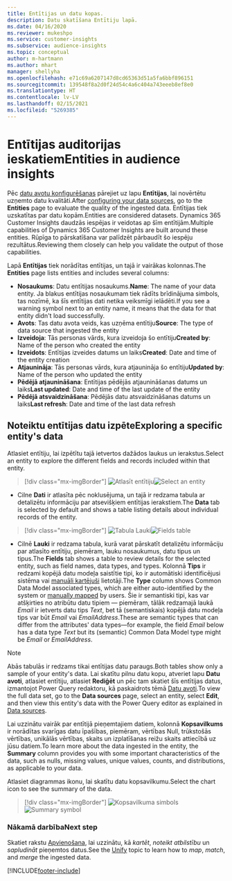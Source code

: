 ```yaml
---
title: Entītijas un datu kopas.
description: Datu skatīšana Entītiju lapā.
ms.date: 04/16/2020
ms.reviewer: mukeshpo
ms.service: customer-insights
ms.subservice: audience-insights
ms.topic: conceptual
author: m-hartmann
ms.author: mhart
manager: shellyha
ms.openlocfilehash: e71c69a6207147d8cd65363d51a5fa6bbf896151
ms.sourcegitcommit: 139548f8a2d0f24d54c4a6c404a743eeeb8ef8e0
ms.translationtype: HT
ms.contentlocale: lv-LV
ms.lasthandoff: 02/15/2021
ms.locfileid: "5269385"
---
```

# <a name="entities-in-audience-insights"></a><span data-ttu-id="cbf70-103">Entītijas auditorijas ieskatiem</span><span class="sxs-lookup"><span data-stu-id="cbf70-103">Entities in audience insights</span></span>

<span data-ttu-id="cbf70-104">Pēc [datu avotu konfigurēšanas](data-sources.md) pārejiet uz lapu **Entītijas**, lai novērtētu uzņemto datu kvalitāti.</span><span class="sxs-lookup"><span data-stu-id="cbf70-104">After [configuring your data sources](data-sources.md), go to the **Entities** page to evaluate the quality of the ingested data.</span></span> <span data-ttu-id="cbf70-105">Entītijas tiek uzskatītas par datu kopām.</span><span class="sxs-lookup"><span data-stu-id="cbf70-105">Entities are considered datasets.</span></span> <span data-ttu-id="cbf70-106">Dynamics 365 Customer Insights daudzās iespējas ir veidotas ap šīm entītijām.</span><span class="sxs-lookup"><span data-stu-id="cbf70-106">Multiple capabilities of Dynamics 365 Customer Insights are built around these entities.</span></span> <span data-ttu-id="cbf70-107">Rūpīga to pārskatīšana var palīdzēt pārbaudīt šo iespēju rezultātus.</span><span class="sxs-lookup"><span data-stu-id="cbf70-107">Reviewing them closely can help you validate the output of those capabilities.</span></span>

<span data-ttu-id="cbf70-108">Lapā **Entītijas** tiek norādītas entītijas, un tajā ir vairākas kolonnas.</span><span class="sxs-lookup"><span data-stu-id="cbf70-108">The **Entities** page lists entities and includes several columns:</span></span>

- <span data-ttu-id="cbf70-109">**Nosaukums**: Datu entītijas nosaukums.</span><span class="sxs-lookup"><span data-stu-id="cbf70-109">**Name**: The name of your data entity.</span></span> <span data-ttu-id="cbf70-110">Ja blakus entītijas nosaukumam tiek rādīts brīdinājuma simbols, tas nozīmē, ka šīs entītijas dati netika veiksmīgi ielādēti.</span><span class="sxs-lookup"><span data-stu-id="cbf70-110">If you see a warning symbol next to an entity name, it means that the data for that entity didn't load successfully.</span></span>
- <span data-ttu-id="cbf70-111">**Avots**: Tas datu avota veids, kas uzņēma entītiju</span><span class="sxs-lookup"><span data-stu-id="cbf70-111">**Source**: The type of data source that ingested the entity</span></span>
- <span data-ttu-id="cbf70-112">**Izveidoja**: Tās personas vārds, kura izveidoja šo entītiju</span><span class="sxs-lookup"><span data-stu-id="cbf70-112">**Created by**: Name of the person who created the entity</span></span>
- <span data-ttu-id="cbf70-113">**Izveidots**: Entītijas izveides datums un laiks</span><span class="sxs-lookup"><span data-stu-id="cbf70-113">**Created**: Date and time of the entity creation</span></span>
- <span data-ttu-id="cbf70-114">**Atjaunināja**: Tās personas vārds, kura atjaunināja šo entītiju</span><span class="sxs-lookup"><span data-stu-id="cbf70-114">**Updated by**: Name of the person who updated the entity</span></span>
- <span data-ttu-id="cbf70-115">**Pēdējā atjaunināšana**: Entītijas pēdējās atjaunināšanas datums un laiks</span><span class="sxs-lookup"><span data-stu-id="cbf70-115">**Last updated**: Date and time of the last update of the entity</span></span>
- <span data-ttu-id="cbf70-116">**Pēdējā atsvaidzināšana**: Pēdējās datu atsvaidzināšanas datums un laiks</span><span class="sxs-lookup"><span data-stu-id="cbf70-116">**Last refresh**: Date and time of the last data refresh</span></span>

## <a name="exploring-a-specific-entitys-data"></a><span data-ttu-id="cbf70-117">Noteiktu entītijas datu izpēte</span><span class="sxs-lookup"><span data-stu-id="cbf70-117">Exploring a specific entity's data</span></span>

<span data-ttu-id="cbf70-118">Atlasiet entītiju, lai izpētītu tajā ietvertos dažādos laukus un ierakstus.</span><span class="sxs-lookup"><span data-stu-id="cbf70-118">Select an entity to explore the different fields and records included within that entity.</span></span>

> [!div class="mx-imgBorder"]
> <span data-ttu-id="cbf70-119">![Atlasīt entītiju](media/data-manager-entities-data.png "Atlasīt entītiju")</span><span class="sxs-lookup"><span data-stu-id="cbf70-119">![Select an entity](media/data-manager-entities-data.png "Select an entity")</span></span>

- <span data-ttu-id="cbf70-120">Cilne **Dati** ir atlasīta pēc noklusējuma, un tajā ir redzama tabula ar detalizētu informāciju par atsevišķiem entītijas ierakstiem.</span><span class="sxs-lookup"><span data-stu-id="cbf70-120">The **Data** tab is selected by default and shows a table listing details about individual records of the entity.</span></span>

> [!div class="mx-imgBorder"]
> <span data-ttu-id="cbf70-121">![Tabula Lauki](media/data-manager-entities-fields.PNG "Tabula Lauki")</span><span class="sxs-lookup"><span data-stu-id="cbf70-121">![Fields table](media/data-manager-entities-fields.PNG "Fields table")</span></span>

- <span data-ttu-id="cbf70-122">Cilnē **Lauki** ir redzama tabula, kurā varat pārskatīt detalizētu informāciju par atlasīto entītiju, piemēram, lauku nosaukumus, datu tipus un tipus.</span><span class="sxs-lookup"><span data-stu-id="cbf70-122">The **Fields** tab shows a table to review details for the selected entity, such as field names, data types, and types.</span></span> <span data-ttu-id="cbf70-123">Kolonnā **Tips** ir redzami kopējā datu modeļa saistītie tipi, ko ir automātiski identificējusi sistēma vai [manuāli kartējuši](map-entities.md) lietotāji.</span><span class="sxs-lookup"><span data-stu-id="cbf70-123">The **Type** column shows Common Data Model associated types, which are either auto-identified by the system or [manually mapped](map-entities.md) by users.</span></span> <span data-ttu-id="cbf70-124">Šie ir semantiski tipi, kas var atšķirties no atribūtu datu tipiem — piemēram, tālāk redzamajā laukā *Email* ir ietverts datu tips *Text*, bet tā (semantiskais) kopējā datu modeļa tips var būt *Email* vai *EmailAddress*.</span><span class="sxs-lookup"><span data-stu-id="cbf70-124">These are semantic types that can differ from the attributes' data types—for example, the field *Email* below has a data type *Text* but its (semantic) Common Data Model type might be *Email* or *EmailAddress*.</span></span>

> [!NOTE]
> <span data-ttu-id="cbf70-125">Abās tabulās ir redzams tikai entītijas datu paraugs.</span><span class="sxs-lookup"><span data-stu-id="cbf70-125">Both tables show only a sample of your entity's data.</span></span> <span data-ttu-id="cbf70-126">Lai skatītu pilnu datu kopu, atveriet lapu **Datu avoti**, atlasiet entītiju, atlasiet **Rediģēt** un pēc tam skatiet šīs entītijas datus, izmantojot Power Query redaktoru, kā paskaidrots tēmā [Datu avoti](data-sources.md).</span><span class="sxs-lookup"><span data-stu-id="cbf70-126">To view the full data set, go to the **Data sources** page, select an entity, select **Edit**, and then view this entity's data with the Power Query editor as explained in [Data sources](data-sources.md).</span></span>

<span data-ttu-id="cbf70-127">Lai uzzinātu vairāk par entītijā pieņemtajiem datiem, kolonnā **Kopsavilkums** ir norādītas svarīgas datu īpašības, piemēram, vērtības Null, trūkstošās vērtības, unikālās vērtības, skaits un izplatīšanas reižu skaits attiecībā uz jūsu datiem.</span><span class="sxs-lookup"><span data-stu-id="cbf70-127">To learn more about the data ingested in the entity, the **Summary** column provides you with some important characteristics of the data, such as nulls, missing values, unique values, counts, and distributions, as applicable to your data.</span></span>

<span data-ttu-id="cbf70-128">Atlasiet diagrammas ikonu, lai skatītu datu kopsavilkumu.</span><span class="sxs-lookup"><span data-stu-id="cbf70-128">Select the chart icon to see the summary of the data.</span></span>

> [!div class="mx-imgBorder"]
> <span data-ttu-id="cbf70-129">![Kopsavilkuma simbols](media/data-manager-entities-summary.png "Tabula Datu kopsavilkums")</span><span class="sxs-lookup"><span data-stu-id="cbf70-129">![Summary symbol](media/data-manager-entities-summary.png "Data summary table")</span></span>

### <a name="next-step"></a><span data-ttu-id="cbf70-130">Nākamā darbība</span><span class="sxs-lookup"><span data-stu-id="cbf70-130">Next step</span></span>

<span data-ttu-id="cbf70-131">Skatiet rakstu [Apvienošana](data-unification.md), lai uzzinātu, kā *kartēt*, *noteikt atbilstību* un *sapludināt* pieņemtos datus.</span><span class="sxs-lookup"><span data-stu-id="cbf70-131">See the [Unify](data-unification.md) topic to learn how to *map*, *match*, and *merge* the ingested data.</span></span>


[!INCLUDE[footer-include](../includes/footer-banner.md)]
